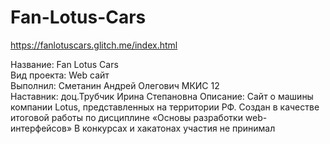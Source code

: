 # Fan-Lotus-Cars

https://fanlotuscars.glitch.me/index.html

Название: Fan Lotus Cars                     
Вид проекта: Web сайт                        
Выполнил: Сметанин Андрей Олегович МКИС 12   
Наставник: доц.Трубчик Ирина Степановна
Описание: Сайт о машины компании Lotus, представленных на территории РФ. Создан в качестве итоговой работы по дисциплине «Основы разработки web-интерфейсов» 
В конкурсах и хакатонах участия не принимал

